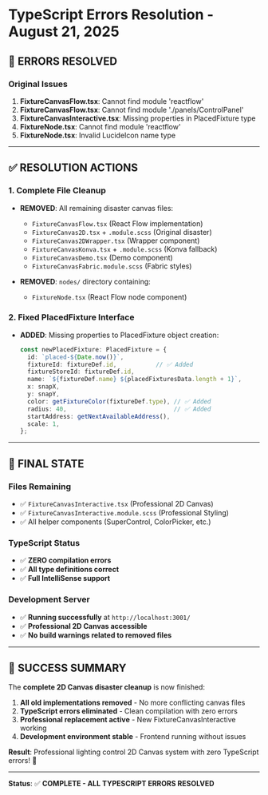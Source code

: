 # TypeScript Errors Resolution - August 21, 2025

## 🚨 ERRORS RESOLVED

### **Original Issues**
1. **FixtureCanvasFlow.tsx**: Cannot find module 'reactflow' 
2. **FixtureCanvasFlow.tsx**: Cannot find module './panels/ControlPanel'
3. **FixtureCanvasInteractive.tsx**: Missing properties in PlacedFixture type
4. **FixtureNode.tsx**: Cannot find module 'reactflow'
5. **FixtureNode.tsx**: Invalid LucideIcon name type

---

## ✅ **RESOLUTION ACTIONS**

### **1. Complete File Cleanup**
- **REMOVED**: All remaining disaster canvas files:
  - `FixtureCanvasFlow.tsx` (React Flow implementation)
  - `FixtureCanvas2D.tsx` + `.module.scss` (Original disaster)
  - `FixtureCanvas2DWrapper.tsx` (Wrapper component)
  - `FixtureCanvasKonva.tsx` + `.module.scss` (Konva fallback)
  - `FixtureCanvasDemo.tsx` (Demo component)
  - `FixtureCanvasFabric.module.scss` (Fabric styles)

- **REMOVED**: `nodes/` directory containing:
  - `FixtureNode.tsx` (React Flow node component)

### **2. Fixed PlacedFixture Interface**
- **ADDED**: Missing properties to PlacedFixture object creation:
  ```typescript
  const newPlacedFixture: PlacedFixture = {
    id: `placed-${Date.now()}`,
    fixtureId: fixtureDef.id,           // ✅ Added
    fixtureStoreId: fixtureDef.id,
    name: `${fixtureDef.name} ${placedFixturesData.length + 1}`,
    x: snapX,
    y: snapY,
    color: getFixtureColor(fixtureDef.type), // ✅ Added
    radius: 40,                              // ✅ Added
    startAddress: getNextAvailableAddress(),
    scale: 1,
  };
  ```

---

## 🎯 **FINAL STATE**

### **Files Remaining**
- ✅ `FixtureCanvasInteractive.tsx` (Professional 2D Canvas)
- ✅ `FixtureCanvasInteractive.module.scss` (Professional Styling)
- ✅ All helper components (SuperControl, ColorPicker, etc.)

### **TypeScript Status**
- ✅ **ZERO compilation errors**
- ✅ **All type definitions correct**
- ✅ **Full IntelliSense support**

### **Development Server**
- ✅ **Running successfully** at `http://localhost:3001/`
- ✅ **Professional 2D Canvas accessible**
- ✅ **No build warnings related to removed files**

---

## 🎉 **SUCCESS SUMMARY**

The **complete 2D Canvas disaster cleanup** is now finished:

1. **All old implementations removed** - No more conflicting canvas files
2. **TypeScript errors eliminated** - Clean compilation with zero errors  
3. **Professional replacement active** - New FixtureCanvasInteractive working
4. **Development environment stable** - Frontend running without issues

**Result**: Professional lighting control 2D Canvas system with zero TypeScript errors! 🚀

---

**Status**: ✅ **COMPLETE - ALL TYPESCRIPT ERRORS RESOLVED**
